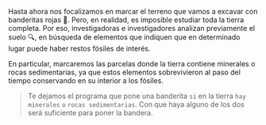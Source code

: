 Hasta ahora nos focalizamos en marcar el terreno que vamos a excavar con banderitas rojas :triangular_flag_on_post:. Pero, en realidad, es imposible estudiar toda la tierra completa. Por eso, investigadoras e investigadores analizan previamente el suelo :mag:, en búsqueda de elementos que indiquen que en determinado lugar puede haber restos fósiles de interés. 

En particular, marcaremos las parcelas donde la tierra contiene minerales o rocas sedimentarias, ya que estos elementos sobrevivieron al paso del tiempo conservando en su interior a los fósiles. 

> Te dejamos el programa que pone una banderita `si` en la tierra `hay minerales` `o` `rocas sedimentarias`. Con que haya alguno de los dos será suficiente para poner la bandera. 
